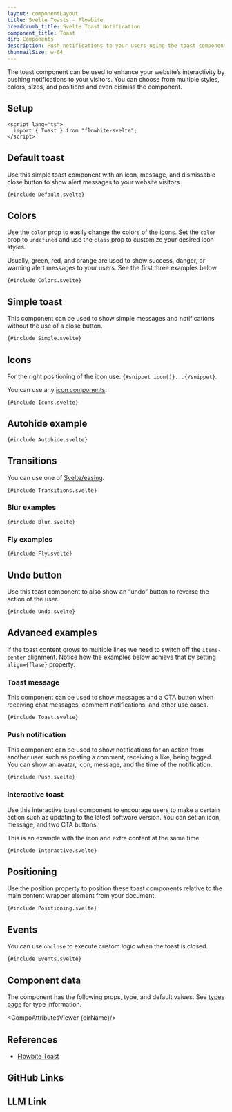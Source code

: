 ```yaml
---
layout: componentLayout
title: Svelte Toasts - Flowbite
breadcrumb_title: Svelte Toast Notification
component_title: Toast
dir: Components
description: Push notifications to your users using the toast component and choose from multiple sizes, colors, styles, and positions
thumnailSize: w-64
---
```


<script lang="ts">
  import { CompoAttributesViewer, GitHubCompoLinks, toKebabCase, LlmLink } from '../../utils'
  import { P, A } from '$lib'
  const dirName = toKebabCase(component_title)
</script>

The toast component can be used to enhance your website’s interactivity by pushing notifications to your visitors. You can choose from multiple styles, colors, sizes, and positions and even dismiss the component.

## Setup

```svelte example hideOutput
<script lang="ts">
  import { Toast } from "flowbite-svelte";
</script>
```

## Default toast

Use this simple toast component with an icon, message, and dismissable close button to show alert messages to your website visitors.

```svelte example class="flex justify-center h-28"
{#include Default.svelte}
```

## Colors

Use the `color` prop to easily change the colors of the icons. Set the `color` prop to `undefined` and use the `class` prop to customize your desired icon styles.

Usually, green, red, and orange are used to show success, danger, or warning alert messages to your users. See the first three examples below.

```svelte example class="flex flex-col items-center gap-4 h-[750px]"
{#include Colors.svelte}
```

## Simple toast

This component can be used to show simple messages and notifications without the use of a close button.

```svelte example class="flex justify-center"
{#include Simple.svelte}
```

## Icons

For the right positioning of the icon use: `{#snippet icon()}...{/snippet}`.

You can use any [icon components](/icons).

```svelte example class="flex flex-col items-center gap-4 h-52"
{#include Icons.svelte}
```

## Autohide example

```svelte example class="flex justify-center"
{#include Autohide.svelte}
```

## Transitions

You can use one of <A href="https://svelte.dev/docs#run-time-svelte-easing" target="_blank" rel="noreferrer" >Svelte/easing</A>.

```svelte example class="flex flex-col items-center gap-4 h-80"
{#include Transitions.svelte}
```

### Blur examples

```svelte example class="flex flex-col items-center gap-4 h-52"
{#include Blur.svelte}
```

### Fly examples

```svelte example class="flex flex-col items-center gap-4 h-52"
{#include Fly.svelte}
```

## Undo button

Use this toast component to also show an “undo” button to reverse the action of the user.

```svelte example class="flex justify-center" hideScript
{#include Undo.svelte}
```

## Advanced examples

If the toast content grows to multiple lines we need to switch off the `items-center` alignment. Notice how the examples below achieve that by setting `align={flase}` property.

### Toast message

This component can be used to show messages and a CTA button when receiving chat messages, comment notifications, and other use cases.

```svelte example class="flex justify-center"
{#include Toast.svelte}
```

### Push notification

This component can be used to show notifications for an action from another user such as posting a comment, receiving a like, being tagged. You can show an avatar, icon, message, and the time of the notification.

```svelte example class="flex justify-center"
{#include Push.svelte}
```

### Interactive toast

Use this interactive toast component to encourage users to make a certain action such as updating to the latest software version. You can set an icon, message, and two CTA buttons.

<p class="italic">This is an example with the icon and extra content at the same time.</p>

```svelte example class="flex justify-center"
{#include Interactive.svelte}
```

## Positioning

Use the position property to position these toast components relative to the main content wrapper element from your document.

```svelte example hideScript
{#include Positioning.svelte}
```

## Events

You can use `onclose` to execute custom logic when the toast is closed.

```svelte example hideScript
{#include Events.svelte}
```

## Component data

The component has the following props, type, and default values. See [types page](/docs/pages/typescript) for type information.

<CompoAttributesViewer {dirName}/>

## References

- [Flowbite Toast](https://flowbite.com/docs/components/toast/)

## GitHub Links

<GitHubCompoLinks />

## LLM Link

<LlmLink />
